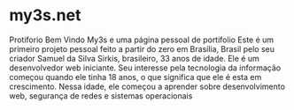 # my3s.net
Protiforio
Bem Vindo
      My3s e uma página pessoal de portifolio</h3>
        Este é um primeiro projeto pessoal feito a partir do zero em Brasília, Brasil pelo seu criador Samuel da Silva Sirkis, brasileiro, 33 anos de idade. Ele é um desenvolvedor web iniciante. Seu interesse pela tecnologia da informação começou quando ele tinha 18 anos, o que significa que ele é esta em crescimento. Nessa idade, ele começou a aprender sobre desenvolvimento web, segurança de redes e sistemas operacionais
